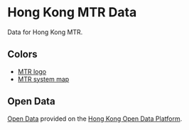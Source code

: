 # Hong Kong MTR Data

Data for Hong Kong MTR.

## Colors

* [MTR logo](./colors/mtr-logo.yaml)
* [MTR system map](./colors/mtr-system-map.yaml)

## Open Data

[Open Data](./open-data/) provided on the [Hong Kong Open Data Platform](https://data/gov.hk).